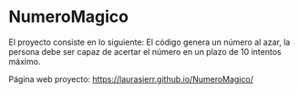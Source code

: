 # NumeroMagico

El proyecto consiste en lo siguiente: 
  El código genera un número al azar, la persona debe ser capaz de acertar el número en un plazo de 10 intentos máximo. 


Página web proyecto: 
https://laurasierr.github.io/NumeroMagico/
